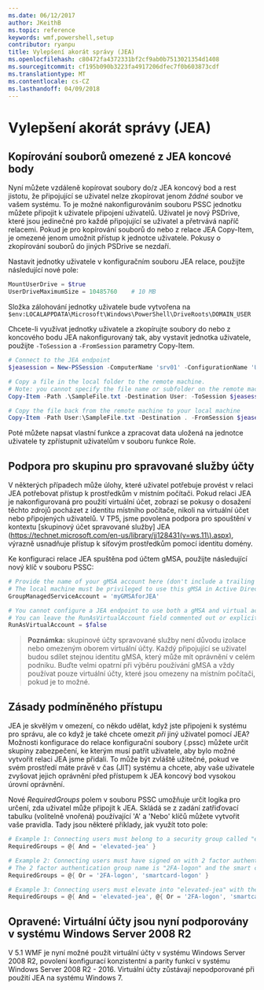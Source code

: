 ```yaml
---
ms.date: 06/12/2017
author: JKeithB
ms.topic: reference
keywords: wmf,powershell,setup
contributor: ryanpu
title: Vylepšení akorát správy (JEA)
ms.openlocfilehash: c80472fa4372331bf2cf9ab0b7513021354d1408
ms.sourcegitcommit: cf195b090b3223fa4917206dfec7f0b603873cdf
ms.translationtype: MT
ms.contentlocale: cs-CZ
ms.lasthandoff: 04/09/2018
---
```

# <a name="improvements-to-just-enough-administration-jea"></a>Vylepšení akorát správy (JEA)

## <a name="constrained-file-copy-tofrom-jea-endpoints"></a>Kopírování souborů omezené z JEA koncové body

Nyní můžete vzdáleně kopírovat soubory do/z JEA koncový bod a rest jistotu, že připojující se uživatel nelze zkopírovat jenom *žádné* soubor ve vašem systému.
To je možné nakonfigurováním souboru PSSC jednotku můžete připojit k uživatele připojení uživatelů.
Uživatel je nový PSDrive, které jsou jedinečné pro každé připojující se uživatel a přetrvává napříč relacemi.
Pokud je pro kopírování souborů do nebo z relace JEA Copy-Item, je omezené jenom umožnit přístup k jednotce uživatele.
Pokusy o zkopírování souborů do jiných PSDrive se nezdaří.

Nastavit jednotky uživatele v konfiguračním souboru JEA relace, použijte následující nové pole:

```powershell
MountUserDrive = $true
UserDriveMaximumSize = 10485760    # 10 MB
```

Složka zálohování jednotky uživatele bude vytvořena na `$env:LOCALAPPDATA\Microsoft\Windows\PowerShell\DriveRoots\DOMAIN_USER`

Chcete-li využívat jednotky uživatele a zkopírujte soubory do nebo z koncového bodu JEA nakonfigurovaný tak, aby vystavit jednotka uživatele, použijte `-ToSession` a `-FromSession` parametry Copy-Item.

```powershell
# Connect to the JEA endpoint
$jeasession = New-PSSession -ComputerName 'srv01' -ConfigurationName 'UserDemo'

# Copy a file in the local folder to the remote machine.
# Note: you cannot specify the file name or subfolder on the remote machine. You must exactly type "User:"
Copy-Item -Path .\SampleFile.txt -Destination User: -ToSession $jeasession

# Copy the file back from the remote machine to your local machine
Copy-Item -Path User:\SampleFile.txt -Destination . -FromSession $jeasession
```

Poté můžete napsat vlastní funkce a zpracovat data uložená na jednotce uživatele ty zpřístupnit uživatelům v souboru funkce Role.

## <a name="support-for-group-managed-service-accounts"></a>Podpora pro skupinu pro spravované služby účty

V některých případech může úlohy, které uživatel potřebuje provést v relaci JEA potřebovat přístup k prostředkům v místním počítači.
Pokud relaci JEA je nakonfigurovaná pro použití virtuální účet, zobrazí se pokusy o dosažení těchto zdrojů pocházet z identitu místního počítače, nikoli na virtuální účet nebo připojených uživatelů.
V TP5, jsme povolena podpora pro spouštění v kontextu [skupinový účet spravované služby] JEA (https://technet.microsoft.com/en-us/library/jj128431(v=ws.11\).aspx), výrazně usnadňuje přístup k síťovým prostředkům pomocí identitu domény.

Ke konfiguraci relace JEA spuštěna pod účtem gMSA, použijte následující nový klíč v souboru PSSC:

```powershell
# Provide the name of your gMSA account here (don't include a trailing $)
# The local machine must be privileged to use this gMSA in Active Directory
GroupManagedServiceAccount = 'myGMSAforJEA'

# You cannot configure a JEA endpoint to use both a gMSA and virtual account
# You can leave the RunAsVirtualAccount field commented out or explicitly set it to false
RunAsVirtualAccount = $false
```

> **Poznámka:** skupinové účty spravované služby není důvodu izolace nebo omezeným oborem virtuální účty.
> Každý připojující se uživatel budou sdílet stejnou identitu gMSA, který může mít oprávnění v celém podniku.
> Buďte velmi opatrní při výběru používání gMSA a vždy používat pouze virtuální účty, které jsou omezeny na místním počítači, pokud je to možné.

## <a name="conditional-access-policies"></a>Zásady podmíněného přístupu

JEA je skvělým v omezení, co někdo udělat, když jste připojeni k systému pro správu, ale co když je také chcete omezit *při* jiný uživatel pomocí JEA?
Možnosti konfigurace do relace konfigurační soubory (.pssc) můžete určit skupiny zabezpečení, ke kterým musí patřit uživatele, aby bylo možné vytvořit relaci JEA jsme přidali.
To může být zvláště užitečné, pokud ve svém prostředí máte právě v čas (JIT) systému a chcete, aby vaše uživatele zvyšovat jejich oprávnění před přístupem k JEA koncový bod vysokou úrovní oprávnění.

Nové *RequiredGroups* polem v souboru PSSC umožňuje určit logika pro určení, zda uživatel může připojit k JEA.
Skládá se z zadání zatřiďovací tabulku (volitelně vnořená) používající 'A' a 'Nebo' klíčů můžete vytvořit vaše pravidla.
Tady jsou některé příklady, jak využít toto pole:

```powershell
# Example 1: Connecting users must belong to a security group called "elevated-jea"
RequiredGroups = @{ And = 'elevated-jea' }

# Example 2: Connecting users must have signed on with 2 factor authentication or a smart card
# The 2 factor authentication group name is "2FA-logon" and the smart card group name is "smartcard-logon"
RequiredGroups = @{ Or = '2FA-logon', 'smartcard-logon' }

# Example 3: Connecting users must elevate into "elevated-jea" with their JIT system and have logged on with 2FA or a smart card
RequiredGroups = @{ And = 'elevated-jea', @{ Or = '2FA-logon', 'smartcard-logon' }}
```

## <a name="fixed-virtual-accounts-are-now-supported-on-windows-server-2008-r2"></a>Opravené: Virtuální účty jsou nyní podporovány v systému Windows Server 2008 R2
V 5.1 WMF je nyní možné použít virtuální účty v systému Windows Server 2008 R2, povolení konfigurací konzistentní a parity funkcí v systému Windows Server 2008 R2 - 2016.
Virtuální účty zůstávají nepodporované při použití JEA na systému Windows 7.